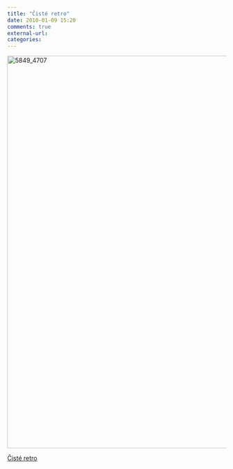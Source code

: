 ```yaml
---
title: "Čisté retro"
date: 2010-01-09 15:20
comments: true
external-url:
categories:
---
```

[<img src="http://9.asset.soup.io/asset/0628/5849_4707.png" width="1440" height="900" alt="5849_4707" />][1]

[Čisté retro  
][2]

  [1]: http://wiki.lazarus.freepascal.org/images/0/0b/Lazarus_IDE_QT_OSX.png
  [2]: http://www.lazarus.freepascal.org/

